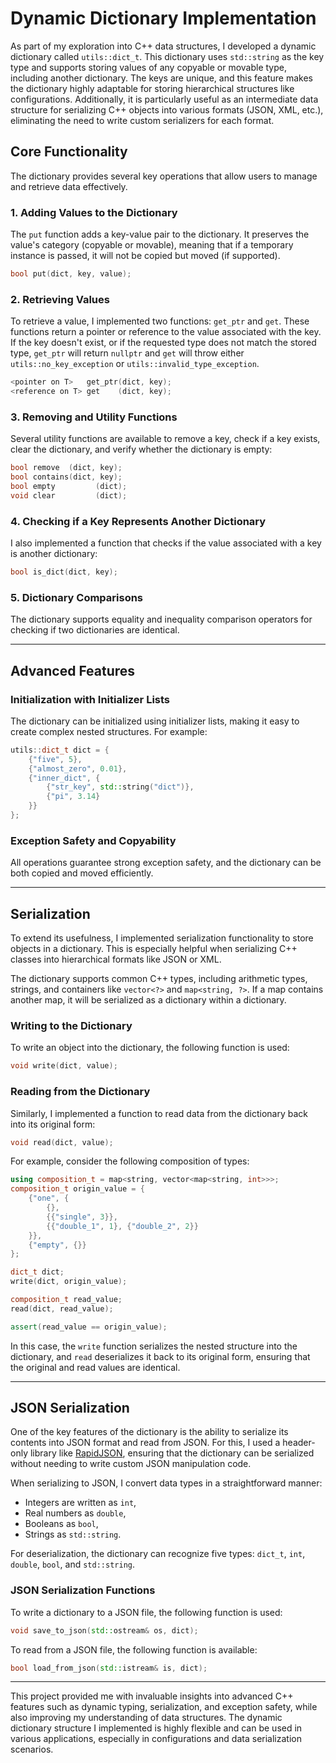 
# Dynamic Dictionary Implementation

As part of my exploration into C++ data structures, I developed a dynamic dictionary called `utils::dict_t`. This dictionary uses `std::string` as the key type and supports storing values of any copyable or movable type, including another dictionary. The keys are unique, and this feature makes the dictionary highly adaptable for storing hierarchical structures like configurations. Additionally, it is particularly useful as an intermediate data structure for serializing C++ objects into various formats (JSON, XML, etc.), eliminating the need to write custom serializers for each format.

## Core Functionality

The dictionary provides several key operations that allow users to manage and retrieve data effectively.

### 1. Adding Values to the Dictionary
The `put` function adds a key-value pair to the dictionary. It preserves the value's category (copyable or movable), meaning that if a temporary instance is passed, it will not be copied but moved (if supported).

```cpp
bool put(dict, key, value);
```

### 2. Retrieving Values
To retrieve a value, I implemented two functions: `get_ptr` and `get`. These functions return a pointer or reference to the value associated with the key. If the key doesn't exist, or if the requested type does not match the stored type, `get_ptr` will return `nullptr` and `get` will throw either `utils::no_key_exception` or `utils::invalid_type_exception`.

```cpp
<pointer on T>   get_ptr(dict, key);
<reference on T> get    (dict, key);
```

### 3. Removing and Utility Functions
Several utility functions are available to remove a key, check if a key exists, clear the dictionary, and verify whether the dictionary is empty:

```cpp
bool remove  (dict, key);
bool contains(dict, key);
bool empty         (dict);
void clear         (dict);
```

### 4. Checking if a Key Represents Another Dictionary
I also implemented a function that checks if the value associated with a key is another dictionary:

```cpp
bool is_dict(dict, key);
```

### 5. Dictionary Comparisons
The dictionary supports equality and inequality comparison operators for checking if two dictionaries are identical.

---

## Advanced Features

### Initialization with Initializer Lists
The dictionary can be initialized using initializer lists, making it easy to create complex nested structures. For example:

```cpp
utils::dict_t dict = {
    {"five", 5},
    {"almost_zero", 0.01},
    {"inner_dict", {
        {"str_key", std::string("dict")},
        {"pi", 3.14}
    }}
};
```

### Exception Safety and Copyability
All operations guarantee strong exception safety, and the dictionary can be both copied and moved efficiently.

---

## Serialization

To extend its usefulness, I implemented serialization functionality to store objects in a dictionary. This is especially helpful when serializing C++ classes into hierarchical formats like JSON or XML.

The dictionary supports common C++ types, including arithmetic types, strings, and containers like `vector<?>` and `map<string, ?>`. If a map contains another map, it will be serialized as a dictionary within a dictionary.

### Writing to the Dictionary
To write an object into the dictionary, the following function is used:

```cpp
void write(dict, value);
```

### Reading from the Dictionary
Similarly, I implemented a function to read data from the dictionary back into its original form:

```cpp
void read(dict, value);
```

For example, consider the following composition of types:

```cpp
using composition_t = map<string, vector<map<string, int>>>;
composition_t origin_value = {
    {"one", {
        {},
        {{"single", 3}},
        {{"double_1", 1}, {"double_2", 2}}
    }},
    {"empty", {}}
};

dict_t dict;
write(dict, origin_value);

composition_t read_value;
read(dict, read_value);

assert(read_value == origin_value);
```

In this case, the `write` function serializes the nested structure into the dictionary, and `read` deserializes it back to its original form, ensuring that the original and read values are identical.

---

## JSON Serialization

One of the key features of the dictionary is the ability to serialize its contents into JSON format and read from JSON. For this, I used a header-only library like [RapidJSON](https://rapidjson.org/), ensuring that the dictionary can be serialized without needing to write custom JSON manipulation code.

When serializing to JSON, I convert data types in a straightforward manner:
- Integers are written as `int`,
- Real numbers as `double`,
- Booleans as `bool`,
- Strings as `std::string`.

For deserialization, the dictionary can recognize five types: `dict_t`, `int`, `double`, `bool`, and `std::string`.

### JSON Serialization Functions

To write a dictionary to a JSON file, the following function is used:

```cpp
void save_to_json(std::ostream& os, dict);
```

To read from a JSON file, the following function is available:

```cpp
bool load_from_json(std::istream& is, dict);
```

---

This project provided me with invaluable insights into advanced C++ features such as dynamic typing, serialization, and exception safety, while also improving my understanding of data structures. The dynamic dictionary structure I implemented is highly flexible and can be used in various applications, especially in configurations and data serialization scenarios.
